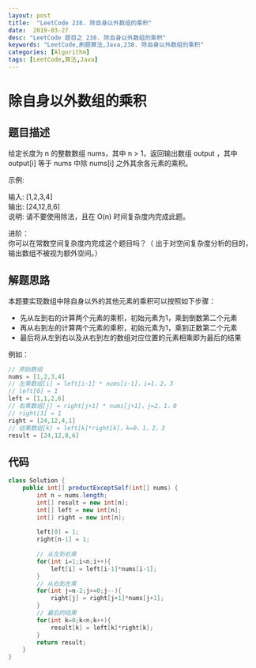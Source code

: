 ```yaml
---
layout: post
title:  "LeetCode 238. 除自身以外数组的乘积"
date:  2019-03-27
desc: "LeetCode 题目之 238. 除自身以外数组的乘积"
keywords: "LeetCode,刷题算法,Java,238. 除自身以外数组的乘积"
categories: [Algorithm]
tags: [LeetCode,算法,Java]
---
```

# 除自身以外数组的乘积

## 题目描述

给定长度为 n 的整数数组 nums，其中 n > 1，返回输出数组 output ，其中 output[i] 等于 nums 中除 nums[i] 之外其余各元素的乘积。

示例:

输入: [1,2,3,4]<br/>
输出: [24,12,8,6]<br/>
说明: 请不要使用除法，且在 O(n) 时间复杂度内完成此题。<br/>

进阶：<br/>
你可以在常数空间复杂度内完成这个题目吗？（ 出于对空间复杂度分析的目的，输出数组不被视为额外空间。）

## 解题思路

本题要实现数组中除自身以外的其他元素的乘积可以按照如下步骤：

- 先从左到右的计算两个元素的乘积，初始元素为1，乘到倒数第二个元素
- 再从右到左的计算两个元素的乘积，初始元素为1，乘到正数第二个元素
- 最后将从左到右以及从右到左的数组对应位置的元素相乘即为最后的结果

例如：

```java
// 原始数组
nums = [1,2,3,4]
// 左乘数组[i] = left[i-1] * nums[i-1]，i=1，2，3
// left[0] = 1
left = [1,1,2,6]
// 右乘数组[j] = right[j+1] * nums[j+1]，j=2，1，0
// right[3] = 1
right = [24,12,4,1]
// 结果数组[k] = left[k]*right[k]，k=0，1，2，3
result = [24,12,8,6]
```

## 代码

```java
class Solution {
    public int[] productExceptSelf(int[] nums) {
        int n = nums.length;
        int[] result = new int[n];
        int[] left = new int[n];
        int[] right = new int[n];
        
        left[0] = 1;
        right[n-1] = 1;
        
        // 从左到右乘
        for(int i=1;i<n;i++){
            left[i] = left[i-1]*nums[i-1];
        }
        // 从右到左乘
        for(int j=n-2;j>=0;j--){
            right[j] = right[j+1]*nums[j+1];
        }
        // 最后的结果
        for(int k=0;k<n;k++){
            result[k] = left[k]*right[k];
        }
        return result;
    }
}
```